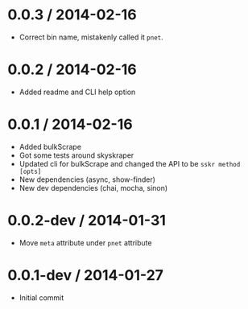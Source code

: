 0.0.3 / 2014-02-16
==================

* Correct bin name, mistakenly called it `pnet`.


0.0.2 / 2014-02-16
==================

* Added readme and CLI help option

0.0.1 / 2014-02-16
==================

* Added bulkScrape
* Got some tests around skyskraper
* Updated cli for bulkScrape and changed the API to be `sskr method [opts]`
* New dependencies (async, show-finder)
* New dev dependencies (chai, mocha, sinon)

0.0.2-dev / 2014-01-31
======================

* Move `meta` attribute under `pnet` attribute


0.0.1-dev / 2014-01-27
======================

* Initial commit
